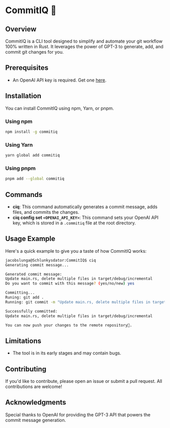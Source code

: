 # CommitIQ 🚀

## Overview

CommitIQ is a CLI tool designed to simplify and automate your git workflow 100% written in Rust. It leverages the power of GPT-3 to generate, add, and commit git changes for you.

## Prerequisites

- An OpenAI API key is required. Get one [here](https://beta.openai.com/signup/).

## Installation

You can install CommitIQ using npm, Yarn, or pnpm.

### Using npm

```bash
npm install -g commitiq
```

### Using Yarn

```bash
yarn global add commitiq
```

### Using pnpm

```bash
pnpm add --global commitiq
```

## Commands

- **ciq**: This command automatically generates a commit message, adds files, and commits the changes.
- **ciq config set `<OPENAI_API_KEY>`**: This command sets your OpenAI API key, which is stored in a `.commitiq` file at the root directory.

## Usage Example

Here's a quick example to give you a taste of how CommitIQ works:

```bash
jacobslunga@Schlunkysdator:CommitIQ$ ciq
Generating commit message...

Generated commit message:
Update main.rs, delete multiple files in target/debug/incremental
Do you want to commit with this message? (yes/no/new) yes

Committing...
Runing: git add .
Running: git commit -m "Update main.rs, delete multiple files in target/debug/incremental"

Successfully committed:
Update main.rs, delete multiple files in target/debug/incremental

You can now push your changes to the remote repository🚀.
```

## Limitations

- The tool is in its early stages and may contain bugs.

## Contributing

If you'd like to contribute, please open an issue or submit a pull request. All contributions are welcome!

## Acknowledgments

Special thanks to OpenAI for providing the GPT-3 API that powers the commit message generation.
